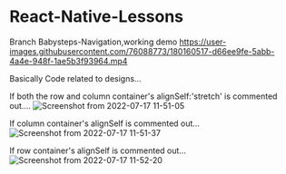 # React-Native-Lessons
Branch Babysteps-Navigation,working demo
https://user-images.githubusercontent.com/76088773/180160517-d66ee9fe-5abb-4a4e-948f-1ae5b3f93964.mp4


Basically Code related to designs...

If  both the row and column container's alignSelf:'stretch' is commented out....
![Screenshot from 2022-07-17 11-51-05](https://user-images.githubusercontent.com/76088773/179387711-4af4d444-28ab-4c64-8608-015831f89b48.png)

If column container's alignSelf is commented out...
![Screenshot from 2022-07-17 11-51-37](https://user-images.githubusercontent.com/76088773/179387713-0003e5d1-1e6e-4c25-9aef-a5d8b9808983.png)

If row container's alignSelf is commented out...
![Screenshot from 2022-07-17 11-52-20](https://user-images.githubusercontent.com/76088773/179387715-b0a75e3c-9797-4d4b-b16e-622da8652fed.png)




